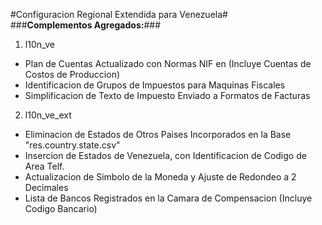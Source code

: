 #Configuracion Regional Extendida para Venezuela#  
###**Complementos Agregados:**###
  
1. l10n_ve 
* Plan de Cuentas Actualizado con Normas NIF en (Incluye Cuentas de Costos de Produccion)
* Identificacion de Grupos de Impuestos para Maquinas Fiscales
* Simplificacion de Texto de Impuesto Enviado a Formatos de Facturas
  
2. l10n_ve_ext
* Eliminacion de Estados de Otros Paises Incorporados en la Base "res.country.state.csv"
* Insercion de Estados de Venezuela, con Identificacion de Codigo de Area Telf.
* Actualizacion de Simbolo de la Moneda y Ajuste de Redondeo a 2 Decimales
* Lista de Bancos Registrados en la Camara de Compensacion (Incluye Codigo Bancario)
